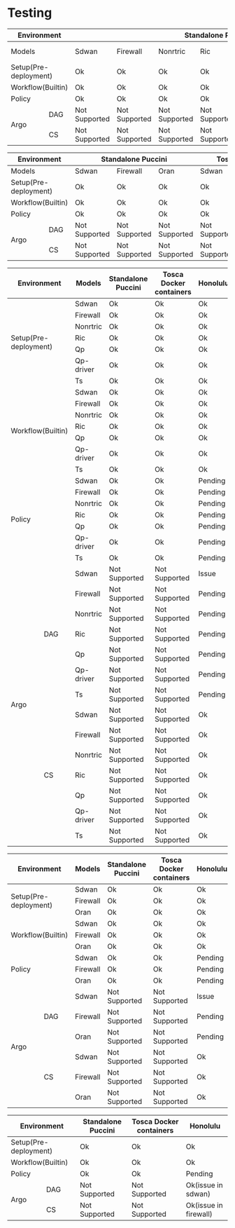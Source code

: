 # Testing

<table>
  <thead>
    <tr>
      <th colspan="2">Environment</th>
      <th colspan="7">Standalone Puccini</th>
      <th colspan="7">Tosca Docker containers</th>
	    <th colspan="7">Honolulu</th>
    </tr>
  </thead>
  <tbody>
    <tr>
      <td>Models</td>
      <td></td>
      <td>Sdwan</td>
      <td>Firewall</td>
      <td>Nonrtric</td>
      <td>Ric</td>
      <td>Qp</td>
      <td>Qp-driver</td>
      <td>Ts</td>
      <td>Sdwan</td>
      <td>Firewall</td>
      <td>Nonrtric</td>
      <td>Ric</td>
      <td>Qp</td>
      <td>Qp-driver</td>
      <td>Ts</td>
      <td>Sdwan</td>
      <td>Firewall</td>
      <td>Nonrtric</td>
      <td>Ric</td>
      <td>Qp</td>
      <td>Qp-driver</td>
      <td>Ts</td>
    </tr>
    <tr>
      <td colspan="2">Setup(Pre-deployment)</td>
      <td>Ok</td>
      <td>Ok</td>
	    <td>Ok</td>
      <td>Ok</td>
      <td>Ok</td>
	    <td>Ok</td>
      <td>Ok</td>
      <td>Ok</td>
	    <td>Ok</td>
      <td>Ok</td>
      <td>Ok</td>
	    <td>Ok</td>
      <td>Ok</td>
      <td>Ok</td>
	    <td>Ok</td>
      <td>Ok</td>
      <td>Ok</td>
	    <td>Ok</td>
      <td>Ok</td>
      <td>Ok</td>
	    <td>Ok</td>
    </tr>
    <tr>
      <td colspan="2">Workflow(Builtin)</td>
	  <td>Ok</td>
      <td>Ok</td>
	    <td>Ok</td>
      <td>Ok</td>
      <td>Ok</td>
	    <td>Ok</td>
      <td>Ok</td>
      <td>Ok</td>
	    <td>Ok</td>
      <td>Ok</td>
      <td>Ok</td>
	    <td>Ok</td>
      <td>Ok</td>
      <td>Ok</td>
	    <td>Ok</td>
      <td>Ok</td>
      <td>Ok</td>
	    <td>Ok</td>
      <td>Ok</td>
      <td>Ok</td>
	    <td>Ok</td>
    </tr>
    <tr>
      <td colspan="2">Policy</td>
	  <td>Ok</td>
	  <td>Ok</td>
    <td>Ok</td>
	  <td>Ok</td>
    <td>Ok</td>
	  <td>Ok</td>
    <td>Ok</td>
	  <td>Ok</td>
    <td>Ok</td>
	  <td>Ok</td>
    <td>Ok</td>
	  <td>Ok</td>
    <td>Ok</td>
	  <td>Ok</td>
	  <td>Pending</td>
    <td>Pending</td>
    <td>Pending</td>
    <td>Pending</td>
    <td>Pending</td>
    <td>Pending</td>
    <td>Pending</td>
    </tr>
	<tr>
      <td rowspan="2">Argo</td>
	  <td>DAG</td>
	  <td>Not Supported</td>
	  <td>Not Supported</td>
    <td>Not Supported</td>
	  <td>Not Supported</td>
    <td>Not Supported</td>
	  <td>Not Supported</td>
    <td>Not Supported</td>
	  <td>Not Supported</td>
    <td>Not Supported</td>
	  <td>Not Supported</td>
    <td>Not Supported</td>
	  <td>Not Supported</td>
    <td>Not Supported</td>
	  <td>Not Supported</td>
	  <td>Issue</td>
    <td>Pending</td>
    <td>Pending</td>
    <td>Pending</td>
    <td>Pending</td>
    <td>Pending</td>
    <td>Pending</td>
    </tr>
	<tr>
	  <td>CS</td>
	  <td>Not Supported</td>
	  <td>Not Supported</td>
    <td>Not Supported</td>
	  <td>Not Supported</td>
    <td>Not Supported</td>
	  <td>Not Supported</td>
    <td>Not Supported</td>
	  <td>Not Supported</td>
    <td>Not Supported</td>
	  <td>Not Supported</td>
    <td>Not Supported</td>
	  <td>Not Supported</td>
    <td>Not Supported</td>
	  <td>Not Supported</td>
	  <td>Ok</td>
    <td>Ok</td>
    <td>Ok</td>
    <td>Ok</td>
    <td>Ok</td>
    <td>Ok</td>
    <td>Ok</td>
    </tr>
  </tbody>
</table>


<table>
  <thead>
    <tr>
      <th colspan="2">Environment</th>
      <th colspan="3">Standalone Puccini</th>
      <th colspan="3">Tosca Docker containers</th>
	    <th colspan="3">Honolulu</th>
    </tr>
  </thead>
  <tbody>
    <tr>
      <td>Models</td>
      <td></td>
      <td>Sdwan</td>
      <td>Firewall</td>
      <td>Oran</td>
      <td>Sdwan</td>
      <td>Firewall</td>
      <td>Oran</td>
      <td>Sdwan</td>
      <td>Firewall</td>
      <td>Oran</td>
    </tr>
    <tr>
      <td colspan="2">Setup(Pre-deployment)</td>
      <td>Ok</td>
      <td>Ok</td>
	    <td>Ok</td>
      <td>Ok</td>
      <td>Ok</td>
	    <td>Ok</td>
      <td>Ok</td>
      <td>Ok</td>
	    <td>Ok</td>
    </tr>
    <tr>
      <td colspan="2">Workflow(Builtin)</td>
	    <td>Ok</td>
      <td>Ok</td>
	    <td>Ok</td>
      <td>Ok</td>
      <td>Ok</td>
	    <td>Ok</td>
      <td>Ok</td>
      <td>Ok</td>
	    <td>Ok</td>
    </tr>
    <tr>
      <td colspan="2">Policy</td>
	  <td>Ok</td>
	  <td>Ok</td>
    <td>Ok</td>
	  <td>Ok</td>
    <td>Ok</td>
	  <td>Ok</td>
	  <td>Pending</td>
    <td>Pending</td>
    <td>Pending</td>
    </tr>
	<tr>
      <td rowspan="2">Argo</td>
	  <td>DAG</td>
	  <td>Not Supported</td>
	  <td>Not Supported</td>
    <td>Not Supported</td>
	  <td>Not Supported</td>
    <td>Not Supported</td>
	  <td>Not Supported</td>
	  <td>Issue</td>
    <td>Pending</td>
    <td>Pending</td>
    </tr>
	<tr>
	  <td>CS</td>
	  <td>Not Supported</td>
	  <td>Not Supported</td>
    <td>Not Supported</td>
	  <td>Not Supported</td>
    <td>Not Supported</td>
	  <td>Not Supported</td>
	  <td>Ok</td>
    <td>Ok</td>
    <td>Ok</td>
    </tr>
  </tbody>
</table>

<table>
  <thead>
    <tr>
      <th colspan="2">Environment</th>
      <th>Models</th>
      <th>Standalone Puccini</th>
      <th>Tosca Docker containers</th>
	  <th>Honolulu</th>
    </tr>
  </thead>
  <tbody>
    <tr>
      <td colspan="2" rowspan="7">Setup(Pre-deployment)</td>
      <td>Sdwan</td>
      <td>Ok</td>
      <td>Ok</td>
      <td>Ok</td>
    </tr>
    <tr>
      <td>Firewall</td>
      <td>Ok</td>
      <td>Ok</td>
      <td>Ok</td>
    </tr>
    <tr>
      <td>Nonrtric</td>
      <td>Ok</td>
      <td>Ok</td>
      <td>Ok</td>
    </tr>
    <tr>
      <td>Ric</td>
      <td>Ok</td>
      <td>Ok</td>
      <td>Ok</td>
    </tr>
    <tr>
      <td>Qp</td>
      <td>Ok</td>
      <td>Ok</td>
      <td>Ok</td>
    </tr>
    <tr>
      <td>Qp-driver</td>
      <td>Ok</td>
      <td>Ok</td>
      <td>Ok</td>
    </tr>
    <tr>
      <td>Ts</td>
      <td>Ok</td>
      <td>Ok</td>
      <td>Ok</td>
    </tr>
    <tr>
      <td colspan="2" rowspan="7">Workflow(Builtin)</td>
      <td>Sdwan</td>
      <td>Ok</td>
      <td>Ok</td>
      <td>Ok</td>
    </tr>
    <tr>
      <td>Firewall</td>
      <td>Ok</td>
      <td>Ok</td>
      <td>Ok</td>
    </tr>
    <tr>
      <td>Nonrtric</td>
      <td>Ok</td>
      <td>Ok</td>
      <td>Ok</td>
    </tr>
    <tr>
      <td>Ric</td>
      <td>Ok</td>
      <td>Ok</td>
      <td>Ok</td>
    </tr>
    <tr>
      <td>Qp</td>
      <td>Ok</td>
      <td>Ok</td>
      <td>Ok</td>
    </tr>
    <tr>
      <td>Qp-driver</td>
      <td>Ok</td>
      <td>Ok</td>
      <td>Ok</td>
    </tr>
    <tr>
      <td>Ts</td>
      <td>Ok</td>
      <td>Ok</td>
      <td>Ok</td>
    </tr>
    <tr>
      <td colspan="2" rowspan="7">Policy</td>
      <td>Sdwan</td>
      <td>Ok</td>
      <td>Ok</td>
      <td>Pending</td>
    </tr>
    <tr>
      <td>Firewall</td>
      <td>Ok</td>
      <td>Ok</td>
      <td>Pending</td>
    </tr>
    <tr>
      <td>Nonrtric</td>
      <td>Ok</td>
      <td>Ok</td>
      <td>Pending</td>
    </tr>
    <tr>
      <td>Ric</td>
      <td>Ok</td>
      <td>Ok</td>
      <td>Pending</td>
    </tr>
    <tr>
      <td>Qp</td>
      <td>Ok</td>
      <td>Ok</td>
      <td>Pending</td>
    </tr>
    <tr>
      <td>Qp-driver</td>
      <td>Ok</td>
      <td>Ok</td>
      <td>Pending</td>
    </tr>
    <tr>
      <td>Ts</td>
      <td>Ok</td>
      <td>Ok</td>
      <td>Pending</td>
    </tr>
    <tr>
      <td rowspan="14">Argo</td>
      <td rowspan="7">DAG</td>
      <td>Sdwan</td>
      <td>Not Supported</td>
      <td>Not Supported</td>
      <td>Issue</td>
    </tr>
    <tr>
      <td>Firewall</td>
      <td>Not Supported</td>
      <td>Not Supported</td>
      <td>Pending</td>
    </tr>
    <tr>
      <td>Nonrtric</td>
      <td>Not Supported</td>
      <td>Not Supported</td>
      <td>Pending</td>
    </tr>
    <tr>
      <td>Ric</td>
      <td>Not Supported</td>
      <td>Not Supported</td>
      <td>Pending</td>
    </tr>
    <tr>
      <td>Qp</td>
      <td>Not Supported</td>
      <td>Not Supported</td>
      <td>Pending</td>
    </tr>
    <tr>
      <td>Qp-driver</td>
      <td>Not Supported</td>
      <td>Not Supported</td>
      <td>Pending</td>
    </tr>
    <tr>
      <td>Ts</td>
      <td>Not Supported</td>
      <td>Not Supported</td>
      <td>Pending</td>
    </tr>
    <tr>
      <td rowspan="7">CS</td>
      <td>Sdwan</td>
      <td>Not Supported</td>
      <td>Not Supported</td>
      <td>Ok</td>
    </tr>
    <tr>
      <td>Firewall</td>
      <td>Not Supported</td>
      <td>Not Supported</td>
      <td>Ok</td>
    </tr>
    <tr>
      <td>Nonrtric</td>
      <td>Not Supported</td>
      <td>Not Supported</td>
      <td>Ok</td>
    </tr>
    <tr>
      <td>Ric</td>
      <td>Not Supported</td>
      <td>Not Supported</td>
      <td>Ok</td>
    </tr>
    <tr>
      <td>Qp</td>
      <td>Not Supported</td>
      <td>Not Supported</td>
      <td>Ok</td>
    </tr>
    <tr>
      <td>Qp-driver</td>
      <td>Not Supported</td>
      <td>Not Supported</td>
      <td>Ok</td>
    </tr>
    <tr>
      <td>Ts</td>
      <td>Not Supported</td>
      <td>Not Supported</td>
      <td>Ok</td>
    </tr>

  </tbody>
</table>

<table>
  <thead>
    <tr>
      <th colspan="2">Environment</th>
      <th>Models</th>
      <th>Standalone Puccini</th>
      <th>Tosca Docker containers</th>
	  <th>Honolulu</th>
    </tr>
  </thead>
  <tbody>
    <tr>
      <td colspan="2" rowspan="3">Setup(Pre-deployment)</td>
      <td>Sdwan</td>
      <td>Ok</td>
      <td>Ok</td>
      <td>Ok</td>
    </tr>
    <tr>
      <td>Firewall</td>
      <td>Ok</td>
      <td>Ok</td>
      <td>Ok</td>
    </tr>
    <tr>
      <td>Oran</td>
      <td>Ok</td>
      <td>Ok</td>
      <td>Ok</td>
    </tr>
    <tr>
      <td colspan="2" rowspan="3">Workflow(Builtin)</td>
      <td>Sdwan</td>
      <td>Ok</td>
      <td>Ok</td>
      <td>Ok</td>
    </tr>
    <tr>
      <td>Firewall</td>
      <td>Ok</td>
      <td>Ok</td>
      <td>Ok</td>
    </tr>
    <tr>
      <td>Oran</td>
      <td>Ok</td>
      <td>Ok</td>
      <td>Ok</td>
    </tr>
    <tr>
      <td colspan="2" rowspan="3">Policy</td>
      <td>Sdwan</td>
      <td>Ok</td>
      <td>Ok</td>
      <td>Pending</td>
    </tr>
    <tr>
      <td>Firewall</td>
      <td>Ok</td>
      <td>Ok</td>
      <td>Pending</td>
    </tr>
    <tr>
      <td>Oran</td>
      <td>Ok</td>
      <td>Ok</td>
      <td>Pending</td>
    </tr>
    <tr>
      <td rowspan="6">Argo</td>
      <td rowspan="3">DAG</td>
      <td>Sdwan</td>
      <td>Not Supported</td>
      <td>Not Supported</td>
      <td>Issue</td>
    </tr>
    <tr>
      <td>Firewall</td>
      <td>Not Supported</td>
      <td>Not Supported</td>
      <td>Pending</td>
    </tr>
    <tr>
      <td>Oran</td>
      <td>Not Supported</td>
      <td>Not Supported</td>
      <td>Pending</td>
    </tr>
    <tr>
      <td rowspan="3">CS</td>
      <td>Sdwan</td>
      <td>Not Supported</td>
      <td>Not Supported</td>
      <td>Ok</td>
    </tr>
    <tr>
      <td>Firewall</td>
      <td>Not Supported</td>
      <td>Not Supported</td>
      <td>Ok</td>
    </tr>
    <tr>
      <td>Oran</td>
      <td>Not Supported</td>
      <td>Not Supported</td>
      <td>Ok</td>
    </tr>
  </tbody>
</table>

<table>
  <thead>
    <tr>
      <th colspan="2">Environment</th>
      <th>Standalone Puccini</th>
      <th>Tosca Docker containers</th>
	  <th>Honolulu</th>
    </tr>
  </thead>
  <tbody>
    <tr>
      <td colspan="2">Setup(Pre-deployment)</td>
      <td>Ok</td>
      <td>Ok</td>
	  <td>Ok</td>
    </tr>
    <tr>
      <td colspan="2">Workflow(Builtin)</td>
	  <td>Ok</td>
	  <td>Ok</td>
	  <td>Ok</td>
    </tr>
    <tr>
      <td colspan="2">Policy</td>
	  <td>Ok</td>
	  <td>Ok</td>
	  <td>Pending</td>
    </tr>
	<tr>
      <td rowspan="2">Argo</td>
	  <td>DAG</td>
	  <td>Not Supported</td>
	  <td>Not Supported</td>
	  <td>Ok(issue in sdwan)</td>
    </tr>
	<tr>
	  <td>CS</td>
	  <td>Not Supported</td>
	  <td>Not Supported</td>
	  <td>Ok(issue in firewall)</td>
    </tr>
  </tbody>
</table>
